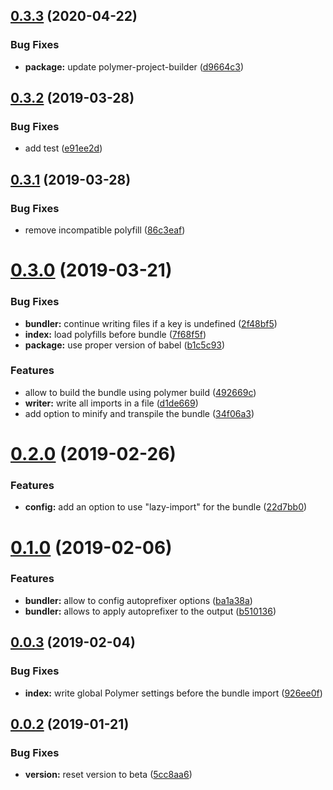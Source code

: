## [0.3.3](https://github.com/BBVAEngineering/ember-cli-polymer-bundler/compare/v0.3.2...v0.3.3) (2020-04-22)


### Bug Fixes

* **package:** update polymer-project-builder ([d9664c3](https://github.com/BBVAEngineering/ember-cli-polymer-bundler/commit/d9664c3))

## [0.3.2](https://github.com/BBVAEngineering/ember-cli-polymer-bundler/compare/v0.3.1...v0.3.2) (2019-03-28)


### Bug Fixes

* add test ([e91ee2d](https://github.com/BBVAEngineering/ember-cli-polymer-bundler/commit/e91ee2d))

## [0.3.1](https://github.com/BBVAEngineering/ember-cli-polymer-bundler/compare/v0.3.0...v0.3.1) (2019-03-28)


### Bug Fixes

* remove incompatible polyfill ([86c3eaf](https://github.com/BBVAEngineering/ember-cli-polymer-bundler/commit/86c3eaf))

# [0.3.0](https://github.com/BBVAEngineering/ember-cli-polymer-bundler/compare/v0.2.0...v0.3.0) (2019-03-21)


### Bug Fixes

* **bundler:** continue writing files if a key is undefined ([2f48bf5](https://github.com/BBVAEngineering/ember-cli-polymer-bundler/commit/2f48bf5))
* **index:** load polyfills before bundle ([7f68f5f](https://github.com/BBVAEngineering/ember-cli-polymer-bundler/commit/7f68f5f))
* **package:** use proper version of babel ([b1c5c93](https://github.com/BBVAEngineering/ember-cli-polymer-bundler/commit/b1c5c93))


### Features

* allow to build the bundle using polymer build ([492669c](https://github.com/BBVAEngineering/ember-cli-polymer-bundler/commit/492669c))
* **writer:** write all imports in a file ([d1de669](https://github.com/BBVAEngineering/ember-cli-polymer-bundler/commit/d1de669))
* add option to minify and transpile the bundle ([34f06a3](https://github.com/BBVAEngineering/ember-cli-polymer-bundler/commit/34f06a3))

# [0.2.0](https://github.com/BBVAEngineering/ember-cli-polymer-bundler/compare/v0.1.0...v0.2.0) (2019-02-26)


### Features

* **config:** add an option to use "lazy-import" for the bundle ([22d7bb0](https://github.com/BBVAEngineering/ember-cli-polymer-bundler/commit/22d7bb0))

# [0.1.0](https://github.com/BBVAEngineering/ember-cli-polymer-bundler/compare/v0.0.3...v0.1.0) (2019-02-06)


### Features

* **bundler:** allow to config autoprefixer options ([ba1a38a](https://github.com/BBVAEngineering/ember-cli-polymer-bundler/commit/ba1a38a))
* **bundler:** allows to apply autoprefixer to the output ([b510136](https://github.com/BBVAEngineering/ember-cli-polymer-bundler/commit/b510136))

## [0.0.3](https://github.com/BBVAEngineering/ember-cli-polymer-bundler/compare/v0.0.2...v0.0.3) (2019-02-04)


### Bug Fixes

* **index:** write global Polymer settings before the bundle import ([926ee0f](https://github.com/BBVAEngineering/ember-cli-polymer-bundler/commit/926ee0f))

## [0.0.2](https://github.com/BBVAEngineering/ember-cli-polymer-bundler/compare/v0.0.1...v0.0.2) (2019-01-21)


### Bug Fixes

* **version:** reset version to beta ([5cc8aa6](https://github.com/BBVAEngineering/ember-cli-polymer-bundler/commit/5cc8aa6))
